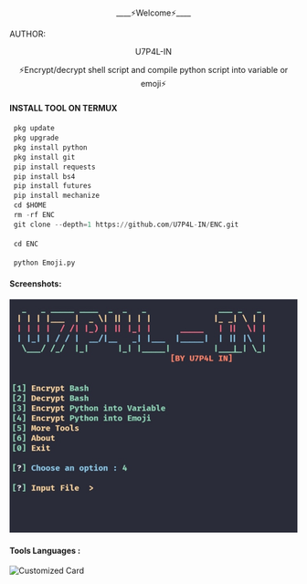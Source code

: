 <p align="center">
____⚡Welcome⚡____


AUTHOR:
<p align="center">
U7P4L-IN

</br>
<p align="center">
      ⚡Encrypt/decrypt shell script and compile python script into variable or emoji⚡

</p>
  
#### INSTALL TOOL ON TERMUX
```python
 pkg update
 pkg upgrade
 pkg install python
 pkg install git
 pip install requests
 pip install bs4
 pip install futures
 pip install mechanize
 cd $HOME 
 rm -rf ENC
 git clone --depth=1 https://github.com/U7P4L-IN/ENC.git

 cd ENC

 python Emoji.py
```
#### Screenshots:

<p align="center"><img src="https://github.com/U7P4L-IN/ENC/blob/main/IMG_20230226_161841.jpg">


#### Tools Languages :

![Customized Card](https://github-readme-stats.vercel.app/api/pin?username=U7P4L-IN&repo=ENC&title_color=fff&icon_color=f9f9f9&text_color=9f9f9f&bg_color=151515)
